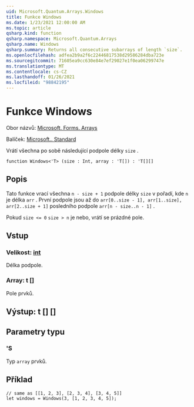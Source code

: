 ```yaml
---
uid: Microsoft.Quantum.Arrays.Windows
title: Funkce Windows
ms.date: 1/23/2021 12:00:00 AM
ms.topic: article
qsharp.kind: function
qsharp.namespace: Microsoft.Quantum.Arrays
qsharp.name: Windows
qsharp.summary: Returns all consecutive subarrays of length `size`.
ms.openlocfilehash: adfea2b9a2f6c22446817538d29586284dba723e
ms.sourcegitcommit: 71605ea9cc630e84e7ef29027e1f0ea06299747e
ms.translationtype: MT
ms.contentlocale: cs-CZ
ms.lasthandoff: 01/26/2021
ms.locfileid: "98842195"
---
```

# <a name="windows-function"></a>Funkce Windows

Obor názvů: [Microsoft. Forms. Arrays](xref:Microsoft.Quantum.Arrays)

Balíček: [Microsoft.. Standard](https://nuget.org/packages/Microsoft.Quantum.Standard)


Vrátí všechna po sobě následující podpole délky `size` .

```qsharp
function Windows<'T> (size : Int, array : 'T[]) : 'T[][]
```


## <a name="description"></a>Popis

Tato funkce vrací všechna `n - size + 1` podpole délky `size` v pořadí, kde `n` je délka `arr` .
První podpole jsou až do `arr[0..size - 1], arr[1..size], arr[2..size + 1]` posledního podpole `arr[n - size..n - 1]` .

Pokud `size <= 0` `size > n` je nebo, vrátí se prázdné pole.

## <a name="input"></a>Vstup

### <a name="size--int"></a>Velikost: [int](xref:microsoft.quantum.lang-ref.int)

Délka podpole.


### <a name="array--t"></a>Array: t []

Pole prvků.



## <a name="output--t"></a>Výstup: t [] []



## <a name="type-parameters"></a>Parametry typu

### <a name="t"></a>'S

Typ `array` prvků.

## <a name="example"></a>Příklad

```qsharp
// same as [[1, 2, 3], [2, 3, 4], [3, 4, 5]]
let windows = Windows(3, [1, 2, 3, 4, 5]);
```